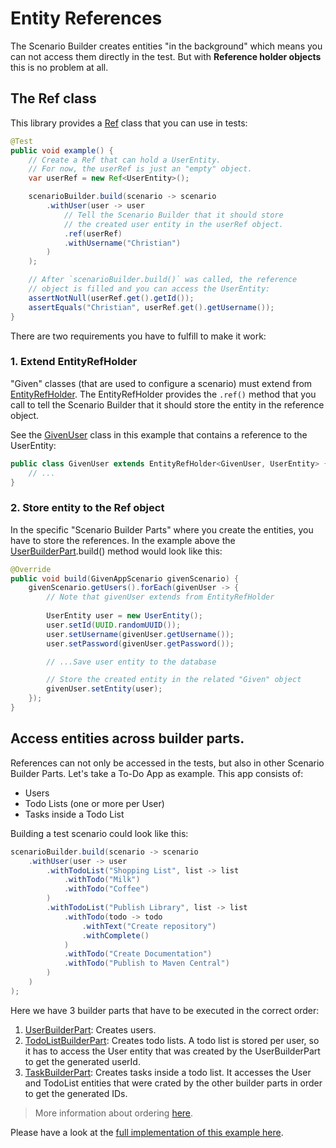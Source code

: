 # Entity References

The Scenario Builder creates entities "in the background" which means you can not access them directly in the test. But
with **Reference holder objects** this is no problem at all.

## The Ref class

This library provides a [Ref][RefClass] class that you can use in tests:

```java
@Test
public void example() {
    // Create a Ref that can hold a UserEntity.
    // For now, the userRef is just an "empty" object.
    var userRef = new Ref<UserEntity>();

    scenarioBuilder.build(scenario -> scenario
        .withUser(user -> user
            // Tell the Scenario Builder that it should store
            // the created user entity in the userRef object. 
            .ref(userRef)
            .withUsername("Christian")
        )
    );

    // After `scenarioBuilder.build()` was called, the reference
    // object is filled and you can access the UserEntity:
    assertNotNull(userRef.get().getId());
    assertEquals("Christian", userRef.get().getUsername());
}
```

There are two requirements you have to fulfill to make it work:

### 1. Extend EntityRefHolder

"Given" classes (that are used to configure a scenario) must extend from [EntityRefHolder][EntityRefHolder]. The
EntityRefHolder provides the `.ref()` method that you call to tell the Scenario Builder that it should store the entity
in the reference object.

See the [GivenUser][GivenUser] class in this example that contains a reference to the UserEntity:

```java
public class GivenUser extends EntityRefHolder<GivenUser, UserEntity> {
    // ...
}
```

### 2. Store entity to the Ref object

In the specific "Scenario Builder Parts" where you create the entities, you have to store the references. In the example
above the [UserBuilderPart][UserBuilderPart].build() method would look like this:

```java
@Override
public void build(GivenAppScenario givenScenario) {
    givenScenario.getUsers().forEach(givenUser -> {
        // Note that givenUser extends from EntityRefHolder
        
        UserEntity user = new UserEntity();
        user.setId(UUID.randomUUID());
        user.setUsername(givenUser.getUsername());
        user.setPassword(givenUser.getPassword());

        // ...Save user entity to the database

        // Store the created entity in the related "Given" object
        givenUser.setEntity(user);
    });
}
```

## Access entities across builder parts.

References can not only be accessed in the tests, but also in other Scenario Builder Parts. Let's take a To-Do App as
example. This app consists of:

- Users
- Todo Lists (one or more per User)
- Tasks inside a Todo List

Building a test scenario could look like this:

```java
scenarioBuilder.build(scenario -> scenario
    .withUser(user -> user
        .withTodoList("Shopping List", list -> list
            .withTodo("Milk")
            .withTodo("Coffee")
        )
        .withTodoList("Publish Library", list -> list
            .withTodo(todo -> todo
                .withText("Create repository")
                .withComplete()
            )
            .withTodo("Create Documentation")
            .withTodo("Publish to Maven Central")
        )
    )
);
```

Here we have 3 builder parts that have to be executed in the correct order:

1. [UserBuilderPart][UserBuilderPart]: Creates users.
2. [TodoListBuilderPart][TodoListBuilderPart]: Creates todo lists. A todo list is stored per user, so it has to access
   the User entity that was created by the UserBuilderPart to get the generated userId.
3. [TaskBuilderPart][TaskBuilderPart]: Creates tasks inside a todo list. It accesses the User and TodoList entities that
   were crated by the other builder parts in order to get the generated IDs.

> More information about ordering [here](./ordering.md).

Please have a look at the [full implementation of this example here][TodoExample].


[RefClass]: ../projects/scenario-builder/src/main/java/com/innogames/scenariobuilder/Ref.java

[EntityRefHolder]: ../projects/scenario-builder/src/main/java/com/innogames/scenariobuilder/EntityRefHolder.java

[GivenUser]: ../projects/junit5-scenario-builder/src/test/java/com/innogames/scenariobuilder/junit5/examples/gettingstarted/scenario/GivenUser.java

[UserBuilderPart]: ../projects/junit5-scenario-builder/src/test/java/com/innogames/scenariobuilder/junit5/examples/gettingstarted/scenario/UserBuilderPart.java

[TodoExample]: ../projects/junit5-scenario-builder/src/test/java/com/innogames/scenariobuilder/junit5/examples/todo

[UserBuilderPart]: ../projects/junit5-scenario-builder/src/test/java/com/innogames/scenariobuilder/junit5/examples/todo/scenario/builder/UserBuilderPart.java

[TodoListBuilderPart]: ../projects/junit5-scenario-builder/src/test/java/com/innogames/scenariobuilder/junit5/examples/todo/scenario/builder/TodoListBuilderPart.java

[TaskBuilderPart]: ../projects/junit5-scenario-builder/src/test/java/com/innogames/scenariobuilder/junit5/examples/todo/scenario/builder/TaskBuilderPart.java